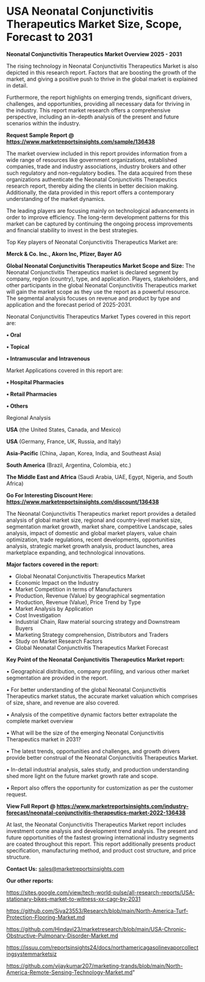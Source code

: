 # USA Neonatal Conjunctivitis Therapeutics Market Size, Scope, Forecast to 2031

<Strong> Neonatal Conjunctivitis Therapeutics Market Overview 2025 - 2031</strong>

The rising technology in Neonatal Conjunctivitis Therapeutics Market is also depicted in this research report. Factors that are boosting the growth of the market, and giving a positive push to thrive in the global market is explained in detail.

Furthermore, the report highlights on emerging trends, significant drivers, challenges, and opportunities, providing all necessary data for thriving in the industry. This report market research offers a comprehensive perspective, including an in-depth analysis of the present and future scenarios within the industry.

<strong>Request Sample Report @ <a href=https://www.marketreportsinsights.com/sample/136438>https://www.marketreportsinsights.com/sample/136438</a></strong>

The market overview included in this report provides information from a wide range of resources like government organizations, established companies, trade and industry associations, industry brokers and other such regulatory and non-regulatory bodies. The data acquired from these organizations authenticate the Neonatal Conjunctivitis Therapeutics research report, thereby aiding the clients in better decision making. Additionally, the data provided in this report offers a contemporary understanding of the market dynamics.

The leading players are focusing mainly on technological advancements in order to improve efficiency. The long-term development patterns for this market can be captured by continuing the ongoing process improvements and financial stability to invest in the best strategies.

Top Key players of Neonatal Conjunctivitis Therapeutics Market are:

<strong>Merck & Co. Inc., Akorn Inc, Pfizer, Bayer AG</strong>

<strong><b>Global Neonatal Conjunctivitis Therapeutics Market Scope and Size:</b></strong>
The Neonatal Conjunctivitis Therapeutics market is declared segment by company, region (country), type, and application. Players, stakeholders, and other participants in the global Neonatal Conjunctivitis Therapeutics market will gain the market scope as they use the report as a powerful resource. The segmental analysis focuses on revenue and product by type and application and the forecast period of 2025-2031.

Neonatal Conjunctivitis Therapeutics Market Types covered in this report are:

<strong>• Oral

• Topical

• Intramuscular and Intravenous</strong>

Market Applications covered in this report are:

<strong>• Hospital Pharmacies

• Retail Pharmacies

• Others</strong> 

Regional Analysis

<strong>USA</strong> (the United States, Canada, and Mexico)

<strong>USA</strong> (Germany, France, UK, Russia, and Italy)

<strong>Asia-Pacific</strong> (China, Japan, Korea, India, and Southeast Asia)

<strong>South America</strong> (Brazil, Argentina, Colombia, etc.)

<strong>The Middle East and Africa</strong> (Saudi Arabia, UAE, Egypt, Nigeria, and South Africa)

<strong>Go For Interesting Discount Here: <a href=https://www.marketreportsinsights.com/discount/136438>https://www.marketreportsinsights.com/discount/136438</a></strong>

The Neonatal Conjunctivitis Therapeutics market report provides a detailed analysis of global market size, regional and country-level market size, segmentation market growth, market share, competitive Landscape, sales analysis, impact of domestic and global market players, value chain optimization, trade regulations, recent developments, opportunities analysis, strategic market growth analysis, product launches, area marketplace expanding, and technological innovations.

<strong><b>Major factors covered in the report:</b></strong>
<ul>
  <li>Global Neonatal Conjunctivitis Therapeutics Market </li>
  <li>Economic Impact on the Industry</li>
  <li>Market Competition in terms of Manufacturers</li>
  <li>Production, Revenue (Value) by geographical segmentation</li>
  <li>Production, Revenue (Value), Price Trend by Type</li>
  <li>Market Analysis by Application</li>
  <li>Cost Investigation</li>
  <li>Industrial Chain, Raw material sourcing strategy and Downstream Buyers</li>
  <li>Marketing Strategy comprehension, Distributors and Traders</li>
  <li>Study on Market Research Factors</li>
  <li>Global Neonatal Conjunctivitis Therapeutics Market Forecast</li>
</ul>

<strong><b>Key Point of the Neonatal Conjunctivitis Therapeutics Market report:</b></strong>

• Geographical distribution, company profiling, and various other market segmentation are provided in the report.

• For better understanding of the global Neonatal Conjunctivitis Therapeutics market status, the accurate market valuation which comprises of size, share, and revenue are also covered.

• Analysis of the competitive dynamic factors better extrapolate the complete market overview

• What will be the size of the emerging Neonatal Conjunctivitis Therapeutics market in 2031?

• The latest trends, opportunities and challenges, and growth drivers provide better construal of the Neonatal Conjunctivitis Therapeutics Market.

• In-detail industrial analysis, sales study, and production understanding shed more light on the future market growth rate and scope.

• Report also offers the opportunity for customization as per the customer request.

<strong><b>View Full Report @ <a href=https://www.marketreportsinsights.com/industry-forecast/neonatal-conjunctivitis-therapeutics-market-2022-136438>https://www.marketreportsinsights.com/industry-forecast/neonatal-conjunctivitis-therapeutics-market-2022-136438</a></b></strong>


At last, the Neonatal Conjunctivitis Therapeutics Market report includes investment come analysis and development trend analysis. The present and future opportunities of the fastest growing international industry segments are coated throughout this report. This report additionally presents product specification, manufacturing method, and product cost structure, and price structure.

<strong>Contact Us:</strong>
sales@marketreportsinsights.com

<strong>Our other reports:</strong>

<a href=https://sites.google.com/view/tech-world-pulse/all-research-reports/USA-stationary-bikes-market-to-witness-xx-cagr-by-2031>https://sites.google.com/view/tech-world-pulse/all-research-reports/USA-stationary-bikes-market-to-witness-xx-cagr-by-2031</a>

<a href=https://github.com/Siya23553/Research/blob/main/North-America-Turf-Protection-Flooring-Market.md>https://github.com/Siya23553/Research/blob/main/North-America-Turf-Protection-Flooring-Market.md</a>

<a href=https://github.com/Hindavi23/marketresearch/blob/main/USA-Chronic-Obstructive-Pulmonary-Disorder-Market.md>https://github.com/Hindavi23/marketresearch/blob/main/USA-Chronic-Obstructive-Pulmonary-Disorder-Market.md</a>

<a href=https://issuu.com/reportsinsights24/docs/northamericagasolinevaporcollectingsystemmarketsiz>https://issuu.com/reportsinsights24/docs/northamericagasolinevaporcollectingsystemmarketsiz</a>

<a href=https://github.com/vijaykumar207/marketing-trands/blob/main/North-America-Remote-Sensing-Technology-Market.md>https://github.com/vijaykumar207/marketing-trands/blob/main/North-America-Remote-Sensing-Technology-Market.md</a>"
